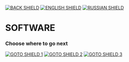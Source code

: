 [![BACK SHIELD](https://img.shields.io/badge/..%2F-Back-444?style=flat-square)](..)
[![ENGLISH SHIELD](https://img.shields.io/badge/-English-08f?style=flat-square)]()
[![RUSSIAN SHIELD](https://img.shields.io/badge/-Русский-444?style=flat-square)](RU_README.md)

# SOFTWARE

### Choose where to go next
[![GOTO SHIELD 1](https://img.shields.io/badge/Firmware-666?style=for-the-badge&logoColor=FFF)](firmware)
[![GOTO SHIELD 2](https://img.shields.io/badge/Driver-666?style=for-the-badge&logoColor=FFF)](driver)
[![GOTO SHIELD 3](https://img.shields.io/badge/Libraries-666?style=for-the-badge&logoColor=FFF)](libraries)
